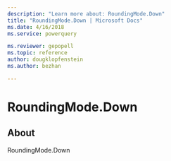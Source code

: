 ```yaml
---
description: "Learn more about: RoundingMode.Down"
title: "RoundingMode.Down | Microsoft Docs"
ms.date: 4/16/2018
ms.service: powerquery

ms.reviewer: gepopell
ms.topic: reference
author: dougklopfenstein
ms.author: bezhan

---
```

# RoundingMode.Down
## About
RoundingMode.Down

